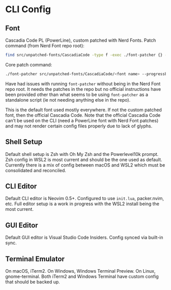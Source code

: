 # CLI Config

## Font

Cascadia Code PL (PowerLine), custom patched with Nerd Fonts.
Patch command (from Nerd Font repo root):

```bash
find src/unpatched-fonts/CascadiaCode -type f -exec ./font-patcher {} --progressbars --complete --careful --outputdir ./final \;
```

Core patch command:

```bash
./font-patcher src/unpatched-fonts/CascadiaCode/<font name> --progressbars --complete --careful --outputdir ./final
```

Have had issues with running `font-patcher` without being in the Nerd Font repo root. It needs the patches in the repo but no official instructions have been provided other than what seems to be using `font-patcher` as a standalone script (ie not needing anything else in the repo).

This is the default font used mostly everywhere. If not the custom patched font, then the official Cascadia Code. Note that the official Cascadia Code can’t be used on the CLI (need a PowerLine font with Nerd Font patches) and may not render certain config files properly due to lack of glyphs.

## Shell Setup

Default shell setup is Zsh with Oh My Zsh and the Powerlevel10k prompt. Zsh config in WSL2 is most current and should be the one used as default. Currently there is a mix of config between macOS and WSL2 which must be consolidated and reconciled.

## CLI Editor

Default CLI editor is Neovim 0.5+. Configured to use `init.lua`, packer.nvim, etc. Full editor setup is a work in progress with the WSL2 install being the most current.

## GUI Editor

Default GUI editor is Visual Studio Code Insiders. Config synced via built-in sync.

## Terminal Emulator

On macOS, iTerm2. On Windows, Windows Terminal Preview. On Linux, gnome-terminal. Both iTerm2 and Windows Terminal have custom config that should be backed up.

